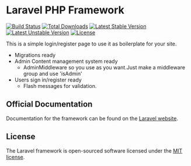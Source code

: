 # Laravel PHP Framework

[![Build Status](https://travis-ci.org/laravel/framework.svg)](https://travis-ci.org/laravel/framework)
[![Total Downloads](https://poser.pugx.org/laravel/framework/d/total.svg)](https://packagist.org/packages/laravel/framework)
[![Latest Stable Version](https://poser.pugx.org/laravel/framework/v/stable.svg)](https://packagist.org/packages/laravel/framework)
[![Latest Unstable Version](https://poser.pugx.org/laravel/framework/v/unstable.svg)](https://packagist.org/packages/laravel/framework)
[![License](https://poser.pugx.org/laravel/framework/license.svg)](https://packagist.org/packages/laravel/framework)

This is a simple login/register page to use it as boilerplate for your site.<br />
* Migrations ready<br />
* Admin Content management system ready<br />
	* AdminMiddleware so you use as you want.Just make a middleware group and use 'isAdmin'<br />
* Users sign in/register ready<br />
 	* Flash messages for validation.<br />
## Official Documentation

Documentation for the framework can be found on the [Laravel website](http://laravel.com/docs).



## License

The Laravel framework is open-sourced software licensed under the [MIT license](http://opensource.org/licenses/MIT).
